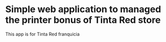 # Simple web application to managed the printer bonus of Tinta Red store

This app is for Tinta Red franquicia

